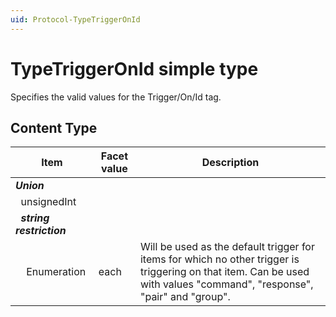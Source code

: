 ```yaml
---
uid: Protocol-TypeTriggerOnId
---
```


# TypeTriggerOnId simple type

Specifies the valid values for the Trigger/On/Id tag.

## Content Type

|Item|Facet value|Description|
|--- |--- |--- |
|***Union***|||
|&nbsp;&nbsp;unsignedInt|||
|&nbsp;&nbsp;***string restriction***|||
|&nbsp;&nbsp;&nbsp;&nbsp;Enumeration|each|Will be used as the default trigger for items for which no other trigger is triggering on that item. Can be used with values "command", "response", "pair" and "group".|
